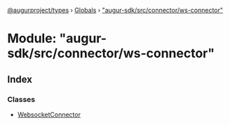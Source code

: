 [@augurproject/types](../README.md) › [Globals](../globals.md) › ["augur-sdk/src/connector/ws-connector"](_augur_sdk_src_connector_ws_connector_.md)

# Module: "augur-sdk/src/connector/ws-connector"

## Index

### Classes

* [WebsocketConnector](../classes/_augur_sdk_src_connector_ws_connector_.websocketconnector.md)
